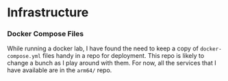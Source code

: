 # Infrastructure

### Docker Compose Files

While running a docker lab, I have found the need to keep a copy of `docker-compose.yml` files handy in a repo for deployment. This repo is likely to change a bunch as I play around with them. For now, all the services that I have available are in the `arm64/` repo. 